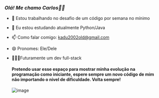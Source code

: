 ### ***Olá! Me chamo Carlos👋🏾***

- 🔭 Estou trabalhando no desafio de um código por semana no mínimo
- 🌱 Eu estou estudando atualmente Python/Java
- 📫 Como falar comigo: kadu2002old@gmail.com
- 😄 Pronomes: Ele/Dele
- 👨🏾‍💻Futuramente um dev full-stack

  #### Pretendo usar esse espaço para mostrar minha evolução na programação como iniciante, espere sempre um novo código de mim não importando o nivel de dificuldade. Volta sempre!
  ![image](https://user-images.githubusercontent.com/101615010/158308628-7dcf7eb6-2225-42ae-9a35-609d09227765.png)

